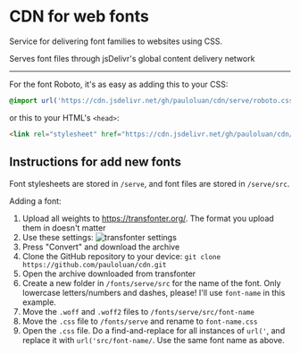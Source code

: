 # CDN for web fonts

Service for delivering font families to websites using CSS.

Serves font files through jsDelivr's global content delivery network

---

For the font Roboto, it's as easy as adding this to your CSS:

```css
@import url('https://cdn.jsdelivr.net/gh/pauloluan/cdn/serve/roboto.css');
```

or this to your HTML's `<head>`:

```html
<link rel="stylesheet" href="https://cdn.jsdelivr.net/gh/pauloluan/cdn/serve/roboto.css">
```

## Instructions for add new fonts

Font stylesheets are stored in `/serve`, and font files are stored in `/serve/src`.

Adding a font:

1. Upload all weights to https://transfonter.org/. The format you upload them in doesn't matter
2. Use these settings: ![transfonter settings](https://i.imgur.com/8eefUiF.png)
3. Press "Convert" and download the archive
4. Clone the GitHub repository to your device: `git clone https://github.com/pauloluan/cdn.git`
5. Open the archive downloaded from transfonter
6. Create a new folder in `/fonts/serve/src` for the name of the font. Only lowercase letters/numbers and dashes, please! I'll use `font-name` in this example.
7. Move the `.woff` and `.woff2` files to `/fonts/serve/src/font-name`
8. Move the `.css` file to `/fonts/serve` and rename to `font-name.css`
9. Open the `.css` file. Do a find-and-replace for all instances of `url('`, and replace it with `url('src/font-name/`. Use the same font name as above.
